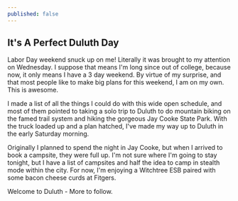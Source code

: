 ```yaml
---
published: false
---
```

## It's A Perfect Duluth Day

Labor Day weekend snuck up on me! Literally it was brought to my attention on Wednesday. I suppose that means I'm long since out of college, because now, it only means I have a 3 day weekend. By virtue of my surprise, and that most people like to make big plans for this weekend, I am on my own. This is awesome. 

I made a list of all the things I could do with this wide open schedule, and most of them pointed to taking a solo trip to Duluth to do mountain biking on the famed trail system and hiking the gorgeous Jay Cooke State Park. With the truck loaded up and a plan hatched, I've made my way up to Duluth in the early Saturday morning. 

Originally I planned to spend the night in Jay Cooke, but when I arrived to book a campsite, they were full up. I'm not sure where I'm going to stay tonight, but I have a list of campsites and half the idea to camp in stealth mode within the city. For now, I'm enjoying a Witchtree ESB paired with some bacon cheese curds at Fitgers. 

Welcome to Duluth - More to follow.
